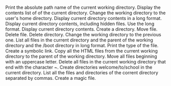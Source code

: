 Print the absolute path name of the current working directory.
Display the contents list of of the current directory.
Change the working directory to the user's home directory.
Display current directory contents in a long format.
Display current directory contents, including hidden files. Use the long format.
Display current directory contents.
Create a directory.
Move file.
Delete file.
Delete directory.
Change the working directory to the previous one.
List all files in the current directory and the parent of the working directory and the /boot directory in long format.
Print the type of the file.
Create a symbolic link.
Copy all the HTML files from the current working directory to the parent of the working directory.
Move all files beginning with an uppercase letter.
Delete all files in the current working directory that end with the character ~.
Create directories welcome/to/school in the current directory.
List all the files and directories of the corrent directory separated by commas.
Create a magic file.
